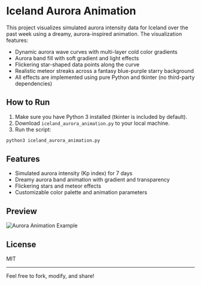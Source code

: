 # Iceland Aurora Animation

This project visualizes simulated aurora intensity data for Iceland over the past week using a dreamy, aurora-inspired animation. The visualization features:

- Dynamic aurora wave curves with multi-layer cold color gradients
- Aurora band fill with soft gradient and light effects
- Flickering star-shaped data points along the curve
- Realistic meteor streaks across a fantasy blue-purple starry background
- All effects are implemented using pure Python and tkinter (no third-party dependencies)

## How to Run

1. Make sure you have Python 3 installed (tkinter is included by default).
2. Download `iceland_aurora_animation.py` to your local machine.
3. Run the script:

```bash
python3 iceland_aurora_animation.py
```

## Features
- Simulated aurora intensity (Kp index) for 7 days
- Dreamy aurora band animation with gradient and transparency
- Flickering stars and meteor effects
- Customizable color palette and animation parameters

## Preview
![Aurora Animation Example](![WechatIMG152](https://github.com/user-attachments/assets/a5124df6-717b-408d-9455-f68c87d82e00))

## License
MIT

---
Feel free to fork, modify, and share!
